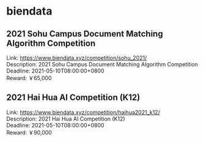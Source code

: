 # biendata



## 2021 Sohu Campus Document Matching AIgorithm Competition

Link: https://www.biendata.xyz/competition/sohu_2021/  
Description: 2021 Sohu Campus Document Matching AIgorithm Competition  
Deadline: 2021-05-10T08:00:00+0800  
Reward: ￥65,000  


## 2021 Hai Hua AI Competition (K12)

Link: https://www.biendata.xyz/competition/haihua2021_k12/  
Description: 2021 Hai Hua AI Competition (K12)  
Deadline: 2021-05-10T08:00:00+0800  
Reward: ￥90,000  

